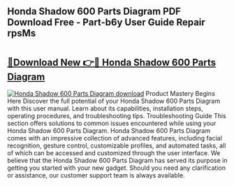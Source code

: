 ## Honda Shadow 600 Parts Diagram PDF Download Free - Part-b6y User Guide Repair rpsMs

# <h2><a href="http://dfivbyd.blite.top/?on=Honda+Shadow+600+Parts+Diagram">🔗Download New 👉🔴 Honda Shadow 600 Parts Diagram</a></h2>

[![Honda Shadow 600 Parts Diagram download](https://i.imgur.com/lujVjoI.png)](http://dfivbyd.blite.top/?on=Honda+Shadow+600+Parts+Diagram)
Product Mastery Begins Here Discover the full potential of your Honda Shadow 600 Parts Diagram with this user manual. Learn about its capabilities, installation steps, operating procedures, and troubleshooting tips. Troubleshooting Guide This section offers solutions to common issues encountered while using your Honda Shadow 600 Parts Diagram. Honda Shadow 600 Parts Diagram comes with an impressive collection of advanced features, including facial recognition, gesture control, customizable profiles, and automated tasks, all of which can be accessed and customized through the user interface. We believe that the Honda Shadow 600 Parts Diagram has served its purpose in getting you started with your new gadget. Should you need any clarification or assistance, our customer support team is always available.
